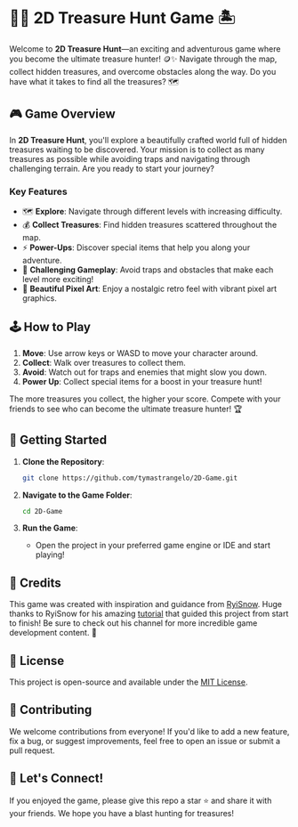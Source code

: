 # 🏴‍☠️ 2D Treasure Hunt Game 🏝️

Welcome to **2D Treasure Hunt**—an exciting and adventurous game where you become the ultimate treasure hunter! 🪙✨ Navigate through the map, collect hidden treasures, and overcome obstacles along the way. Do you have what it takes to find all the treasures? 🗺️

## 🎮 Game Overview

In **2D Treasure Hunt**, you'll explore a beautifully crafted world full of hidden treasures waiting to be discovered. Your mission is to collect as many treasures as possible while avoiding traps and navigating through challenging terrain. Are you ready to start your journey?

### Key Features

- 🗺️ **Explore**: Navigate through different levels with increasing difficulty.
- 💰 **Collect Treasures**: Find hidden treasures scattered throughout the map.
- ⚡ **Power-Ups**: Discover special items that help you along your adventure.
- 🎯 **Challenging Gameplay**: Avoid traps and obstacles that make each level more exciting!
- 🌈 **Beautiful Pixel Art**: Enjoy a nostalgic retro feel with vibrant pixel art graphics.

## 🕹️ How to Play

1. **Move**: Use arrow keys or WASD to move your character around.
2. **Collect**: Walk over treasures to collect them.
3. **Avoid**: Watch out for traps and enemies that might slow you down.
4. **Power Up**: Collect special items for a boost in your treasure hunt!

The more treasures you collect, the higher your score. Compete with your friends to see who can become the ultimate treasure hunter! 🏆

## 🚀 Getting Started

1. **Clone the Repository**:
   ```bash
   git clone https://github.com/tymastrangelo/2D-Game.git
   ```
   
2. **Navigate to the Game Folder**:
   ```bash
   cd 2D-Game
   ```
   
3. **Run the Game**:
   - Open the project in your preferred game engine or IDE and start playing!

## 🤝 Credits

This game was created with inspiration and guidance from [RyiSnow](https://www.youtube.com/@RyiSnow). Huge thanks to RyiSnow for his amazing [tutorial](https://www.youtube.com/watch?v=om59cwR7psI&list=PL_QPQmz5C6WUF-pOQDsbsKbaBZqXj4qSq) that guided this project from start to finish! Be sure to check out his channel for more incredible game development content. 🙌

## 📝 License

This project is open-source and available under the [MIT License](LICENSE).

## 🦾 Contributing

We welcome contributions from everyone! If you'd like to add a new feature, fix a bug, or suggest improvements, feel free to open an issue or submit a pull request.

## 🌟 Let's Connect!

If you enjoyed the game, please give this repo a star ⭐ and share it with your friends. We hope you have a blast hunting for treasures!

